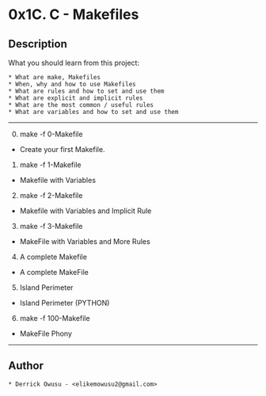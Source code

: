# 0x1C. C - Makefiles
## Description

   What you should learn from this project:

    * What are make, Makefiles
    * When, why and how to use Makefiles
    * What are rules and how to set and use them
    * What are explicit and implicit rules
    * What are the most common / useful rules
    * What are variables and how to set and use them

- - - -

0. make -f 0-Makefile
 * Create your first Makefile.
1. make -f 1-Makefile
 * Makefile with Variables
2. make -f 2-Makefile
 * Makefile with Variables and Implicit Rule
3. make -f 3-Makefile
 * MakeFile with Variables and More Rules
4. A complete Makefile
 * A complete MakeFile
5. Island Perimeter
 * Island Perimeter (PYTHON)
6. make -f 100-Makefile
 * MakeFile Phony

- - - -

## Author
    * Derrick Owusu - <elikemowusu2@gmail.com>

